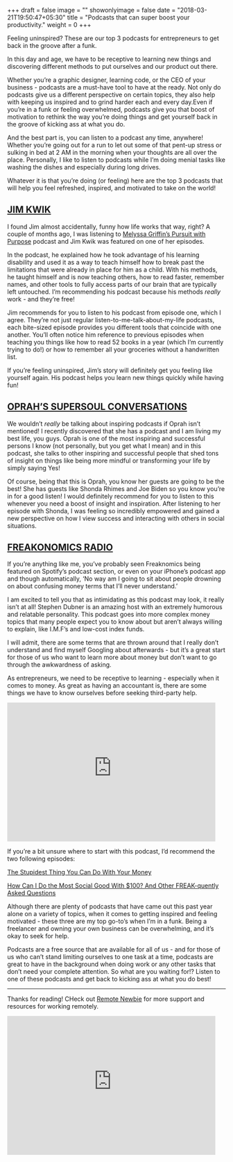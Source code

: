 +++
draft = false
image = ""
showonlyimage = false
date = "2018-03-21T19:50:47+05:30"
title = "Podcasts that can super boost your productivity."
weight = 0
+++

Feeling uninspired? These are our top 3 podcasts for entrepreneurs to get back in the groove after a funk. <!--more-->

In this day and age, we have to be receptive to learning new things and discovering different methods to put ourselves and our product out there.

Whether you’re a graphic designer, learning code, or the CEO of your business - podcasts are a must-have tool to have at the ready. Not only do podcasts give us a different perspective on certain topics, they also help with keeping us inspired and to grind harder each and every day.Even if you’re in a funk or feeling overwhelmed, podcasts give you that boost of motivation to rethink the way you’re doing things and get yourself back in the groove of kicking ass at what you do.

And the best part is, you can listen to a podcast any time, anywhere! Whether you’re going out for a run to let out some of that pent-up stress or sulking in bed at 2 AM in the morning when your thoughts are all over the place. Personally, I like to listen to podcasts while I’m doing menial tasks like washing the dishes and especially during long drives.

Whatever it is that you’re doing (or feeling) here are the top 3 podcasts that will help you feel refreshed, inspired, and motivated to take on the world!

## [JIM KWIK](http://jimkwik.com/)

I found Jim almost accidentally, funny how life works that way, right? A couple of months ago, I was listening to [Melyssa Griffin’s Pursuit with Purpose](http://www.melyssagriffin.com/topics/podcast/) podcast and Jim Kwik was featured on one of her episodes.

In the podcast, he explained how he took advantage of his learning disability and used it as a way to teach himself how to break past the limitations that were already in place for him as a child. With his methods, he taught himself and is now teaching others, how to read faster, remember names, and other tools to fully access parts of our brain that are typically left untouched. I’m recommending his podcast because his methods _really_ work - and they’re free!

Jim recommends for you to listen to his podcast from episode one, which I agree. They’re not just regular listen-to-me-talk-about-my-life podcasts, each bite-sized episode provides you different tools that coincide with one another. You’ll often notice him reference to previous episodes when teaching you things like how to read 52 books in a year (which I’m currently trying to do!) or how to remember all your groceries without a handwritten list.

If you’re feeling uninspired, Jim’s story will definitely get you feeling like yourself again. His podcast helps you learn new things quickly while having fun!

## [OPRAH’S SUPERSOUL CONVERSATIONS](http://www.oprah.com/own-super-soul-sunday/introducing-oprahs-supersoul-conversations-podcast-video_1)

We wouldn’t _really_ be talking about inspiring podcasts if Oprah isn’t mentioned! I recently discovered that she has a podcast and I am living my best life, you guys. Oprah is one of the most inspiring and successful persons I know (not personally, but you get what I mean) and in this podcast, she talks to other inspiring and successful people that shed tons of insight on things like being more mindful or transforming your life by simply saying Yes!

Of course, being that this is Oprah, you know her guests are going to be the best! She has guests like Shonda Rhimes and Joe Biden so you know you’re in for a good listen! I would definitely recommend for you to listen to this whenever you need a boost of insight and inspiration. After listening to her episode with Shonda, I was feeling so incredibly empowered and gained a new perspective on how I view success and interacting with others in social situations.

## [FREAKONOMICS RADIO](http://freakonomics.com/about/where-to-listen-to-the-podcast/)

If you’re anything like me, you’ve probably seen Freaknomics being featured on Spotify’s podcast section, or even on your iPhone’s podcast app and though automatically, ‘No way am I going to sit about people drowning on about confusing money terms that I’ll never understand.’

I am excited to tell you that as intimidating as this podcast may look, it really isn’t at all! Stephen Dubner is an amazing host with an extremely humorous and relatable personality. This podcast goes into more complex money topics that many people expect you to know about but aren’t always willing to explain, like I.M.F’s and low-cost index funds.

I will admit, there are some terms that are thrown around that I really don’t understand and find myself Googling about afterwards - but it’s a great start for those of us who want to learn more about money but don’t want to go through the awkwardness of asking.

As entrepreneurs, we need to be receptive to learning - especially when it comes to money. As great as having an accountant is, there are some things we have to know ourselves before seeking third-party help.

<iframe width="480" height="320" src="https://theweeklyhuman.substack.com/embed" frameborder="0" scrolling="no"></iframe>

If you’re a bit unsure where to start with this podcast, I’d recommend the two following episodes:

[The Stupidest Thing You Can Do With Your Money](http://freakonomics.com/podcast/stupidest-money/)

[How Can I Do the Most Social Good With \$100? And Other FREAK-quently Asked Questions](http://freakonomics.com/podcast/how-most-social-good-100-dollars-other-faq/)

Although there are plenty of podcasts that have came out this past year alone on a variety of topics, when it comes to getting inspired and feeling motivated - these three are my top go-to’s when I’m in a funk. Being a freelancer and owning your own business can be overwhelming, and it’s okay to seek for help.

Podcasts are a free source that are available for all of us - and for those of us who can’t stand limiting ourselves to one task at a time, podcasts are great to have in the background when doing work or any other tasks that don’t need your complete attention. So what are you waiting for!? Listen to one of these podcasts and get back to kicking ass at what you do best!

----

Thanks for reading! CHeck out [Remote Newbie](http://remotenewbie.com) for more support and resources for working remotely.

<iframe width="480" height="320" src="https://theweeklyhuman.substack.com/embed" frameborder="0" scrolling="no"></iframe>